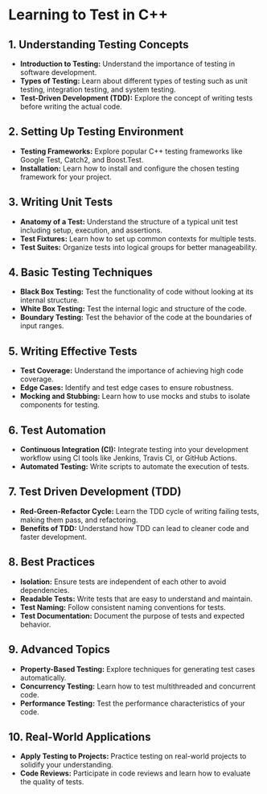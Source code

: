 # Learning to Test in C++

## 1. Understanding Testing Concepts

- **Introduction to Testing:** Understand the importance of testing in software development.
- **Types of Testing:** Learn about different types of testing such as unit testing, integration testing, and system testing.
- **Test-Driven Development (TDD):** Explore the concept of writing tests before writing the actual code.

## 2. Setting Up Testing Environment

- **Testing Frameworks:** Explore popular C++ testing frameworks like Google Test, Catch2, and Boost.Test.
- **Installation:** Learn how to install and configure the chosen testing framework for your project.

## 3. Writing Unit Tests

- **Anatomy of a Test:** Understand the structure of a typical unit test including setup, execution, and assertions.
- **Test Fixtures:** Learn how to set up common contexts for multiple tests.
- **Test Suites:** Organize tests into logical groups for better manageability.

## 4. Basic Testing Techniques

- **Black Box Testing:** Test the functionality of code without looking at its internal structure.
- **White Box Testing:** Test the internal logic and structure of the code.
- **Boundary Testing:** Test the behavior of the code at the boundaries of input ranges.

## 5. Writing Effective Tests

- **Test Coverage:** Understand the importance of achieving high code coverage.
- **Edge Cases:** Identify and test edge cases to ensure robustness.
- **Mocking and Stubbing:** Learn how to use mocks and stubs to isolate components for testing.

## 6. Test Automation

- **Continuous Integration (CI):** Integrate testing into your development workflow using CI tools like Jenkins, Travis CI, or GitHub Actions.
- **Automated Testing:** Write scripts to automate the execution of tests.

## 7. Test Driven Development (TDD)

- **Red-Green-Refactor Cycle:** Learn the TDD cycle of writing failing tests, making them pass, and refactoring.
- **Benefits of TDD:** Understand how TDD can lead to cleaner code and faster development.

## 8. Best Practices

- **Isolation:** Ensure tests are independent of each other to avoid dependencies.
- **Readable Tests:** Write tests that are easy to understand and maintain.
- **Test Naming:** Follow consistent naming conventions for tests.
- **Test Documentation:** Document the purpose of tests and expected behavior.

## 9. Advanced Topics

- **Property-Based Testing:** Explore techniques for generating test cases automatically.
- **Concurrency Testing:** Learn how to test multithreaded and concurrent code.
- **Performance Testing:** Test the performance characteristics of your code.

## 10. Real-World Applications

- **Apply Testing to Projects:** Practice testing on real-world projects to solidify your understanding.
- **Code Reviews:** Participate in code reviews and learn how to evaluate the quality of tests.
